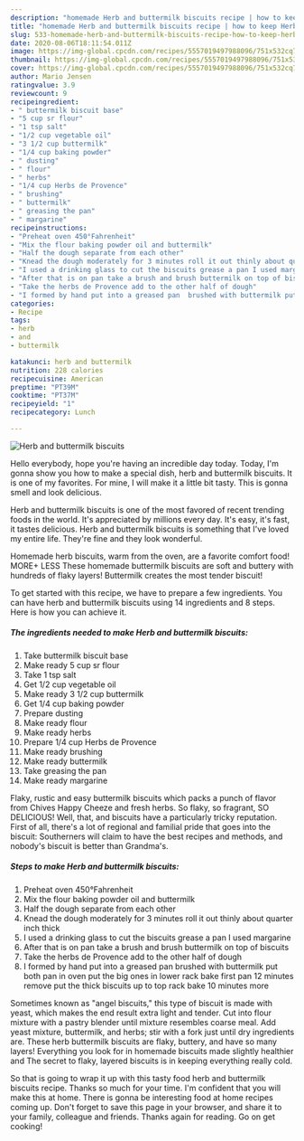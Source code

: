 ```yaml
---
description: "homemade Herb and buttermilk biscuits recipe | how to keep Herb and buttermilk biscuits"
title: "homemade Herb and buttermilk biscuits recipe | how to keep Herb and buttermilk biscuits"
slug: 533-homemade-herb-and-buttermilk-biscuits-recipe-how-to-keep-herb-and-buttermilk-biscuits
date: 2020-08-06T18:11:54.011Z
image: https://img-global.cpcdn.com/recipes/5557019497988096/751x532cq70/herb-and-buttermilk-biscuits-recipe-main-photo.jpg
thumbnail: https://img-global.cpcdn.com/recipes/5557019497988096/751x532cq70/herb-and-buttermilk-biscuits-recipe-main-photo.jpg
cover: https://img-global.cpcdn.com/recipes/5557019497988096/751x532cq70/herb-and-buttermilk-biscuits-recipe-main-photo.jpg
author: Mario Jensen
ratingvalue: 3.9
reviewcount: 9
recipeingredient:
- " buttermilk biscuit base"
- "5 cup sr flour"
- "1 tsp salt"
- "1/2 cup vegetable oil"
- "3 1/2 cup buttermilk"
- "1/4 cup baking powder"
- " dusting"
- " flour"
- " herbs"
- "1/4 cup Herbs de Provence"
- " brushing"
- " buttermilk"
- " greasing the pan"
- " margarine"
recipeinstructions:
- "Preheat oven 450°Fahrenheit"
- "Mix the flour baking powder oil and buttermilk"
- "Half the dough separate from each other"
- "Knead the dough moderately for 3 minutes roll it out thinly about quarter inch thick"
- "I used a drinking glass to cut the biscuits grease a pan I used margarine"
- "After that is on pan take a brush and brush buttermilk on top of biscuits"
- "Take the herbs de Provence add to the other half of dough"
- "I formed by hand put into a greased pan  brushed with buttermilk put both pan in oven put the big ones in lower  rack bake first pan 12 minutes remove put the thick biscuits up to top rack bake 10 minutes more"
categories:
- Recipe
tags:
- herb
- and
- buttermilk

katakunci: herb and buttermilk 
nutrition: 228 calories
recipecuisine: American
preptime: "PT39M"
cooktime: "PT37M"
recipeyield: "1"
recipecategory: Lunch

---
```



![Herb and buttermilk biscuits](https://img-global.cpcdn.com/recipes/5557019497988096/751x532cq70/herb-and-buttermilk-biscuits-recipe-main-photo.jpg)

Hello everybody, hope you're having an incredible day today. Today, I'm gonna show you how to make a special dish, herb and buttermilk biscuits. It is one of my favorites. For mine, I will make it a little bit tasty. This is gonna smell and look delicious.

Herb and buttermilk biscuits is one of the most favored of recent trending foods in the world. It's appreciated by millions every day. It's easy, it's fast, it tastes delicious. Herb and buttermilk biscuits is something that I've loved my entire life. They're fine and they look wonderful.

Homemade herb biscuits, warm from the oven, are a favorite comfort food! MORE+ LESS These homemade buttermilk biscuits are soft and buttery with hundreds of flaky layers! Buttermilk creates the most tender biscuit!


To get started with this recipe, we have to prepare a few ingredients. You can have herb and buttermilk biscuits using 14 ingredients and 8 steps. Here is how you can achieve it.

<!--inarticleads1-->

##### The ingredients needed to make Herb and buttermilk biscuits:

1. Take  buttermilk biscuit base
1. Make ready 5 cup sr flour
1. Take 1 tsp salt
1. Get 1/2 cup vegetable oil
1. Make ready 3 1/2 cup buttermilk
1. Get 1/4 cup baking powder
1. Prepare  dusting
1. Make ready  flour
1. Make ready  herbs
1. Prepare 1/4 cup Herbs de Provence
1. Make ready  brushing
1. Make ready  buttermilk
1. Take  greasing the pan
1. Make ready  margarine


Flaky, rustic and easy buttermilk biscuits which packs a punch of flavor from Chives Happy Cheeze and fresh herbs. So flaky, so fragrant, SO DELICIOUS! Well, that, and biscuits have a particularly tricky reputation. First of all, there&#39;s a lot of regional and familial pride that goes into the biscuit: Southerners will claim to have the best recipes and methods, and nobody&#39;s biscuit is better than Grandma&#39;s. 

<!--inarticleads2-->

##### Steps to make Herb and buttermilk biscuits:

1. Preheat oven 450°Fahrenheit
1. Mix the flour baking powder oil and buttermilk
1. Half the dough separate from each other
1. Knead the dough moderately for 3 minutes roll it out thinly about quarter inch thick
1. I used a drinking glass to cut the biscuits grease a pan I used margarine
1. After that is on pan take a brush and brush buttermilk on top of biscuits
1. Take the herbs de Provence add to the other half of dough
1. I formed by hand put into a greased pan  brushed with buttermilk put both pan in oven put the big ones in lower  rack bake first pan 12 minutes remove put the thick biscuits up to top rack bake 10 minutes more


Sometimes known as &#34;angel biscuits,&#34; this type of biscuit is made with yeast, which makes the end result extra light and tender. Cut into flour mixture with a pastry blender until mixture resembles coarse meal. Add yeast mixture, buttermilk, and herbs; stir with a fork just until dry ingredients are. These herb buttermilk biscuits are flaky, buttery, and have so many layers! Everything you look for in homemade biscuits made slightly healthier and The secret to flaky, layered biscuits is in keeping everything really cold. 

So that is going to wrap it up with this tasty food herb and buttermilk biscuits recipe. Thanks so much for your time. I'm confident that you will make this at home. There is gonna be interesting food at home recipes coming up. Don't forget to save this page in your browser, and share it to your family, colleague and friends. Thanks again for reading. Go on get cooking!
